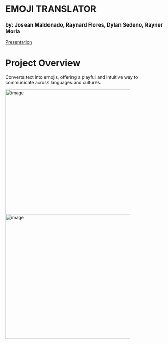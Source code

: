 # EMOJI TRANSLATOR
 ### by: Josean Maldonado, Raynard Flores, Dylan Sedeno, Rayner Morla

 [Presentation](https://docs.google.com/presentation/d/1gO3fHi6FYgxaLZ0deJ6RsaIeepvNMuRBfYCz0FDPnoo/edit?usp=sharing)

# Project Overview
Converts text into emojis, offering a playful and intuitive way to communicate across languages and cultures.

<img width="391" alt="image" src="https://github.com/DmanDSR/LLM_Lab/assets/48893423/55ea301c-3830-4d80-a03f-713fba847c21">

<img width="391" alt="image" src="https://github.com/DmanDSR/LLM_Lab/assets/48893423/b392309a-c285-4e95-af55-667a9d376feb">


